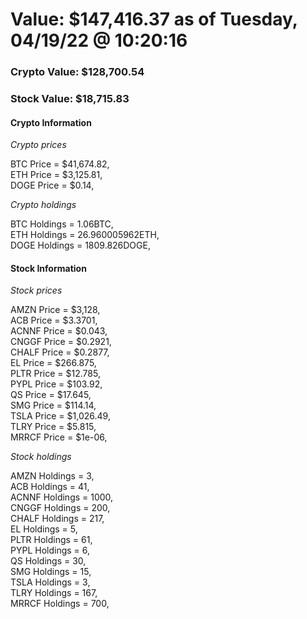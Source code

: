# Value: $147,416.37 as of Tuesday, 04/19/22 @ 10:20:16 

### Crypto Value: $128,700.54

### Stock Value: $18,715.83

#### Crypto Information 
*Crypto prices* 

BTC Price = $41,674.82,  
ETH Price = $3,125.81,  
DOGE Price = $0.14,  


*Crypto holdings* 

BTC Holdings = 1.06BTC,  
ETH Holdings = 26.960005962ETH,  
DOGE Holdings = 1809.826DOGE,  


#### Stock Information 

*Stock prices* 

AMZN Price = $3,128,  
ACB Price = $3.3701,  
ACNNF Price = $0.043,  
CNGGF Price = $0.2921,  
CHALF Price = $0.2877,  
EL Price = $266.875,  
PLTR Price = $12.785,  
PYPL Price = $103.92,  
QS Price = $17.645,  
SMG Price = $114.14,  
TSLA Price = $1,026.49,  
TLRY Price = $5.815,  
MRRCF Price = $1e-06,  


*Stock holdings* 

AMZN Holdings = 3,  
ACB Holdings = 41,  
ACNNF Holdings = 1000,  
CNGGF Holdings = 200,  
CHALF Holdings = 217,  
EL Holdings = 5,  
PLTR Holdings = 61,  
PYPL Holdings = 6,  
QS Holdings = 30,  
SMG Holdings = 15,  
TSLA Holdings = 3,  
TLRY Holdings = 167,  
MRRCF Holdings = 700,  


